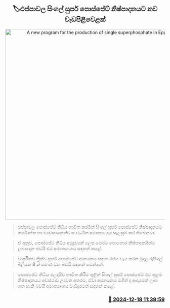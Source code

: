 <p align='center'><b><h2 align='center' title='A new program for the production of single superphosphate in Eppawala'>🏷එප්පාවල සිංගල් සුපර් පොස්පේට් නිෂ්පාදනයට නව වැඩපිළිවෙළක්</h2></b></p>
<p align='center'><img src='https://helakuru.sgp1.cdn.digitaloceanspaces.com/esana/images/lib/eppawala-tt.jpg' width='600' alt='A new program for the production of single superphosphate in Eppawala'></p>

> එප්පාවල පොස්පේට් නිධිය භාවිත කරමින් සිංගල් සුපර් පොස්පේට් නිෂ්පාදනයට කර්මාන්ත හා ව්‍යවසායකත්ව සංවර්ධන අමාත්‍යාංශය සැලසුම් කර තිබෙනවා.

> ඒ අනුව, පොස්පේට් නිධිය අමුද්‍රව්‍යක් ලෙස මෙරට පොහොර නිෂ්පාදකයින්ට ලබාදෙන බවයි එම අමාත්‍යාංශය සඳහන් කළේ.

> වාර්ෂිකව ත්‍රිත්ව සුපර් පොස්පේට් ආනයනය සඳහා රජය වැය කරන මුදල රුපියල් බිලියන 8 ක් පමණ වන බවයි සඳහන් වෙන්නේ.

> පොස්පේට් නිධිය ඵලදායීව භාවිත කිරීම තුළින් සිංගල් සුපර් පොස්පේට් රට තුළම නිෂ්පාදනයට අවස්ථාව උදාවන අතරම, ඒවා අපනයනය මගින් ද ආදායමක් ලබා ගත හැකි බවයි අමාත්‍යාංශය වැඩිදුරටත් සඳහන් කළේ.



<h3 align='right'><a href='https://www.helakuru.lk/esana/p/105975/'>📅 2024-12-18 11:39:59</a></h3>
